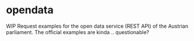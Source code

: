 # opendata

WIP
Request examples for the open data service (REST API) of the Austrian parliament.
The official examples are kinda .. questionable?
